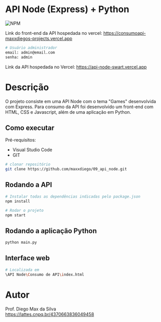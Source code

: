 # API Node (Express) + Python
![NPM](https://img.shields.io/npm/l/react)

Link do front-end da API hospedada no vercel: https://consumoapi-maxxdiegos-projects.vercel.app

```bash
# Usuário administrador
email: admin@email.com
senha: admin
```

Link da API hospedada no Vercel: https://api-node-swart.vercel.app

# Descrição

O projeto consiste em uma API Node com o tema "Games" desenvolvida com Express. 
Para consumo da API foi desenvolvido um front-end com HTML, CSS e Javascript, além de uma aplicação em Python.

## Como executar

Pré-requisitos: 
- Visual Studio Code
- GIT

```bash
# clonar repositório
git clone https://github.com/maxxdiego/09_api_node.git

```

## Rodando a API

```bash
# Instalar todas as dependências indicadas pelo package.json
npm install

```

```bash
# Rodar o projeto
npm start

```

## Rodando a aplicação Python

```bash
python main.py

```

## Interface web
```bash
# Localizada em
\API Node\Consumo de API\index.html

```

# Autor

Prof. Diego Max da Silva<br>
https://lattes.cnpq.br/4370663836049458
